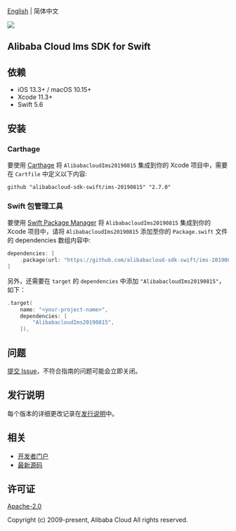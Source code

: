 [English](README.md) | 简体中文

![](https://aliyunsdk-pages.alicdn.com/icons/AlibabaCloud.svg)

## Alibaba Cloud Ims SDK for Swift

## 依赖

- iOS 13.3+ / macOS 10.15+
- Xcode 11.3+
- Swift 5.6

## 安装

### Carthage

要使用 [Carthage](https://github.com/Carthage/Carthage) 将 `AlibabacloudIms20190815` 集成到你的 Xcode 项目中，需要在 `Cartfile` 中定义以下内容:

```ogdl
github "alibabacloud-sdk-swift/ims-20190815" "2.7.0"
```

### Swift 包管理工具

要使用 [Swift Package Manager](https://swift.org/package-manager/) 将 `AlibabacloudIms20190815` 集成到你的 Xcode 项目中，请将 `AlibabacloudIms20190815` 添加至你的 `Package.swift` 文件的 dependencies 数组内容中:

```swift
dependencies: [
    .package(url: "https://github.com/alibabacloud-sdk-swift/ims-20190815.git", from: "2.7.0")
]
```

另外，还需要在 `target` 的 `dependencies` 中添加 `"AlibabacloudIms20190815"`，如下：

```swift
.target(
    name: "<your-project-name>",
    dependencies: [
        "AlibabacloudIms20190815",
    ]),
```

## 问题

[提交 Issue](https://github.com/alibabacloud-sdk-swift/ims-20190815/issues/new)，不符合指南的问题可能会立即关闭。

## 发行说明

每个版本的详细更改记录在[发行说明](./ChangeLog.txt)中。

## 相关

* [开发者门户](https://next.api.aliyun.com/home)
* [最新源码](https://github.com/alibabacloud-sdk-swift/ims-20190815)

## 许可证

[Apache-2.0](http://www.apache.org/licenses/LICENSE-2.0)

Copyright (c) 2009-present, Alibaba Cloud All rights reserved.

